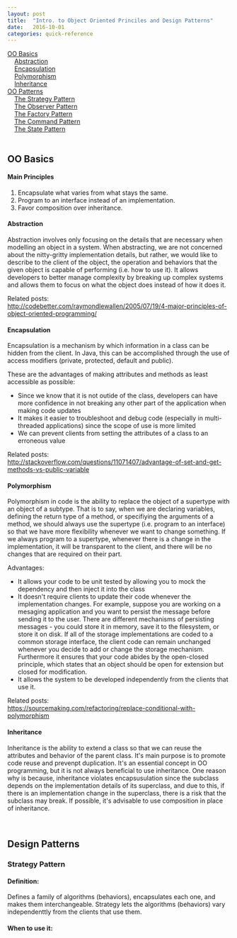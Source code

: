 ```yaml
---
layout: post
title:  "Intro. to Object Oriented Princiles and Design Patterns"
date:   2016-10-01 
categories: quick-reference 
---
```


[OO Basics](#oo-basics)  
&nbsp;&nbsp;&nbsp;&nbsp;[Abstraction](#abstraction)  
&nbsp;&nbsp;&nbsp;&nbsp;[Encapsulation](#encapsulation)  
&nbsp;&nbsp;&nbsp;&nbsp;[Polymorphism](#polymorphism)  
&nbsp;&nbsp;&nbsp;&nbsp;[Inheritance](#inheritance)  
[OO Patterns](#oo-patterns)  
&nbsp;&nbsp;&nbsp;&nbsp;[The Strategy Pattern](#strategy-pattern)  
&nbsp;&nbsp;&nbsp;&nbsp;[The Observer Pattern](#observer-pattern)  
&nbsp;&nbsp;&nbsp;&nbsp;[The Factory Pattern](#factory-pattern)  
&nbsp;&nbsp;&nbsp;&nbsp;[The Command Pattern](#command-pattern)  
&nbsp;&nbsp;&nbsp;&nbsp;[The State Pattern](#state-pattern) 
<br/><br/>

## OO Basics

#### Main Principles

1. Encapsulate what varies from what stays the same.
2. Program to an interface instead of an implementation.
3. Favor composition over inheritance.

#### Abstraction

Abstraction involves only focusing on the details that are necessary when modelling an object in a system. When abstracting, we are not concerned about the nitty-gritty implementation details, but rather, we would like to describe to the client of the object, the operation and behaviors that the given object is capable of performing (i.e. how to use it). It allows developers to better manage complexity by breaking up complex systems and allows them to focus on what the object does instead of how it does it.

Related posts:  
http://codebetter.com/raymondlewallen/2005/07/19/4-major-principles-of-object-oriented-programming/

#### Encapsulation

Encapsulation is a mechanism by which information in a class can be hidden from the client. In Java, this can be accomplished through the use of access modifiers (private, protected, default and public).

These are the advantages of making attributes and methods as least accessible as possible:  
- Since we know that it is not outide of the class, developers can have more confidence in not breaking any other part of the application when making code updates  
- It makes it easier to troubleshoot and debug code (especially in multi-threaded applications) since the scope of use is more limited  
- We can prevent clients from setting the attributes of a class to an erroneous value  

Related posts:  
http://stackoverflow.com/questions/11071407/advantage-of-set-and-get-methods-vs-public-variable

#### Polymorphism

Polymorphism in code is the ability to replace the object of a supertype with an object of a subtype. That is to say, when we are declaring variables, defining the return type of a method, or specifiying the arguments of a method, we should always use the supertype (i.e. program to an interface) so that we have more flexibility whenever we want to change something. If we always program to a supertype, whenever there is a change in the implementation, it will be transparent to the client, and there will be no changes that are required on their part.

Advantages:  
- It allows your code to be unit tested by allowing you to mock the dependency and then inject it into the class  
- It doesn't require clients to update their code whenever the implementation changes. For example, suppose you are working on a mesaging application and you want to persist the message before sending it to the user. There are different mechanisms of persisting messages - you could store it in memory, save it to the filesystem, or store it on disk. If all of the storage implementations  are coded to a common storage interface, the client code can remain unchanged whenever you decide to add or change the storage mechanism. Furthermore it ensures that your code abides by the open-closed principle, which states that an object should be open for extension but closed for modification.  
- It allows the system to be developed independently from the clients that use it.  

Related posts:  
https://sourcemaking.com/refactoring/replace-conditional-with-polymorphism  
 
#### Inheritance

Inheritance is the ability to extend a class so that we can reuse the attributes and behavior of the parent class. It's main purpose is to promote code reuse and prevenpt duplication. It's an essential concept in OO programming, but it is not always beneficial to use inheritance. One reason why is because, inheritance violates encapsusulation since the subclass depends on the implementation details of its superclass, and due to this, if there is an implementation change in the superclass, there is a risk that the subclass may break. If possible, it's advisable to use composition in place of inheritance.

<br/>

## Design Patterns

### Strategy Pattern 

#### Definition: 
Defines a family of algorithms (behaviors), encapsulates each one, and makes them interchangeable. Strategy lets the algorithms (behaviors) vary independenttly from the clients that use them.

#### When to use it:
